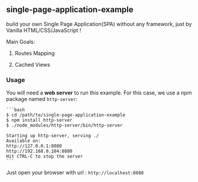 ## single-page-application-example

build your own Single Page Application(SPA) without any framework, just by Vanilla HTML/CSS/JavaScript !

Main Goals:

1. Routes Mapping

2. Cached Views

### Usage

You will need a **web server** to run this example. For this case, we use a npm package named `http-server`:

    ```bash
    $ cd /path/to/single-page-application-example
    $ npm install http-server
    $ ./node_modules/http-server/bin/http-server
    
    Starting up http-server, serving ./
    Available on:
    http://127.0.0.1:8080
    http://192.168.0.104:8080
    Hit CTRL-C to stop the server
    ```

Just open your browser with url : `http://localhost:8080`
